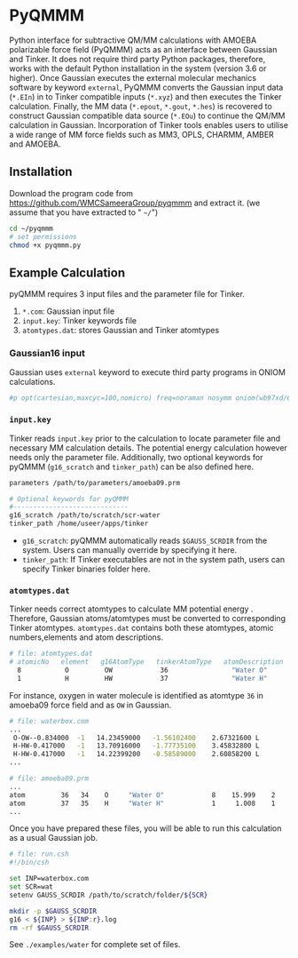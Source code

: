 PyQMMM
===

<!-- <img src="figs/PyQMMM.png" alt="drawing" width="400"/> -->

Python interface for subtractive QM/MM calculations with AMOEBA polarizable force field (PyQMMM) acts as an interface between Gaussian and Tinker. It does not require third party Python packages, therefore, works with the default Python installation in the system (version 3.6 or higher).  Once Gaussian executes the external molecular mechanics software by keyword `external`,  PyQMMM converts the Gaussian input data (`*.EIn`) in to Tinker compatible inputs (`*.xyz`) and then executes the Tinker calculation. Finally, the MM data (`*.epout`, `*.gout`, `*.hes`) is recovered to construct Gaussian compatible data source (`*.EOu`) to continue the QM/MM calculation in Gaussian. Incorporation of Tinker tools enables users to utilise a wide range of MM force fields such as MM3, OPLS, CHARMM, AMBER and AMOEBA. 

## Installation

Download the program code from <https://github.com/WMCSameeraGroup/pyqmmm> and extract it. (we assume that you have extracted to " `~/`")

```bash
cd ~/pyqmmm
# set permissions
chmod +x pyqmmm.py
```

## Example Calculation

pyQMMM requires 3 input files and the parameter file for Tinker. 

1. `*.com`: Gaussian input file
2. `input.key`: Tinker keywords file 
3. `atomtypes.dat`: stores Gaussian and Tinker atomtypes

### Gaussian16 input
Gaussian uses `external` keyword to execute third party programs in ONIOM calculations. 

```bash
#p opt(cartesian,maxcyc=100,nomicro) freq=noraman nosymm oniom(wb97xd/6-31G*:external="/home/user/pyqmmmm/pyqmmm.py") geom=connectivity
```

### `input.key` 
Tinker reads  `input.key` prior to the calculation to locate parameter file and necessary MM calculation details. The potential energy calculation however needs only the parameter file. Additionally, two optional keywords for pyQMMM (`g16_scratch` and `tinker_path`) can be also defined here. 

```bash
parameters /path/to/parameters/amoeba09.prm

# Optional keywords for pyQMMM
#-----------------------------
g16_scratch /path/to/scratch/scr-water
tinker_path /home/useer/apps/tinker
```

- `g16_scratch`: pyQMMM automatically reads `$GAUSS_SCRDIR` from the system. Users can manually override by specifying it here.
- `tinker_path`: If Tinker executables are not in the system path, users can  specify Tinker binaries folder here. 

### `atomtypes.dat` 

Tinker needs correct atomtypes to calculate MM potential energy . Therefore, Gaussian atoms/atomtypes must be converted to corresponding Tinker atomtypes. `atomtypes.dat` contains both these atomtypes, atomic numbers,elements and atom descriptions.

```bash
# file: atomtypes.dat
# atomicNo   element   g16AtomType   tinkerAtomType   atomDescription
  8           O         OW            36                "Water O"
  1           H         HW            37                "Water H"
```

For instance, oxygen in water molecule is identified as atomtype `36` in amoeba09 force field and as `OW` in Gaussian.

```bash
# file: waterbox.com
...
 O-OW--0.834000  -1   14.23459000   -1.56102400    2.67321600 L
 H-HW-0.417000   -1   13.70916000   -1.77735100    3.45832800 L
 H-HW-0.417000   -1   14.22399200   -0.58589000    2.60858200 L
...
```

```bash
# file: amoeba09.prm
...
atom         36   34    O     "Water O"            8    15.999    2
atom         37   35    H     "Water H"            1     1.008    1
...
```

Once you have prepared these files, you will be able to run this calculation as a usual Gaussian job.

```bash
# file: run.csh
#!/bin/csh

set INP=waterbox.com
set SCR=wat
setenv GAUSS_SCRDIR /path/to/scratch/folder/${SCR}

mkdir -p $GAUSS_SCRDIR
g16 < ${INP} > ${INP:r}.log
rm -rf $GAUSS_SCRDIR
```

See `./examples/water` for complete set of files.
